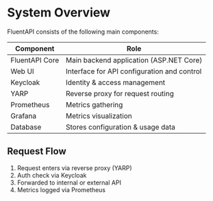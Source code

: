 ﻿# System Overview

FluentAPI consists of the following main components:

| Component     | Role                                       |
|---------------|--------------------------------------------|
| FluentAPI Core | Main backend application (ASP.NET Core)    |
| Web UI         | Interface for API configuration and control |
| Keycloak       | Identity & access management                |
| YARP           | Reverse proxy for request routing           |
| Prometheus     | Metrics gathering                           |
| Grafana        | Metrics visualization                       |
| Database       | Stores configuration & usage data          |

## Request Flow

1. Request enters via reverse proxy (YARP)
2. Auth check via Keycloak
3. Forwarded to internal or external API
4. Metrics logged via Prometheus

